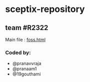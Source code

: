 # sceptix-repository
## team #R2322  

Main file : [foss.html](github.com/pranavvraja/sceptix-repository/foss.html)   

### Coded by:  
* @pranavvraja  
* @pranaam1   
* @19gouthami  
